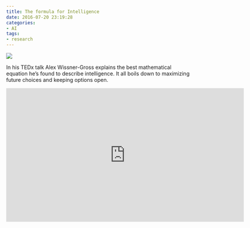 ```yaml
---
title: The formula for Intelligence
date: 2016-07-20 23:19:28
categories:
- AI
tags:
- research
---
```


<img src="/images/thumbnails/intelligence-formula.jpg" />

In his TEDx talk Alex Wissner-Gross explains the best mathematical equation he’s found to describe intelligence. It all boils down to maximizing future choices and keeping options open.


<iframe src="https://embed-ssl.ted.com/talks/alex_wissner_gross_a_new_equation_for_intelligence.html" width="640" height="360" frameborder="0" scrolling="no" webkitAllowFullScreen mozallowfullscreen allowFullScreen></iframe>
